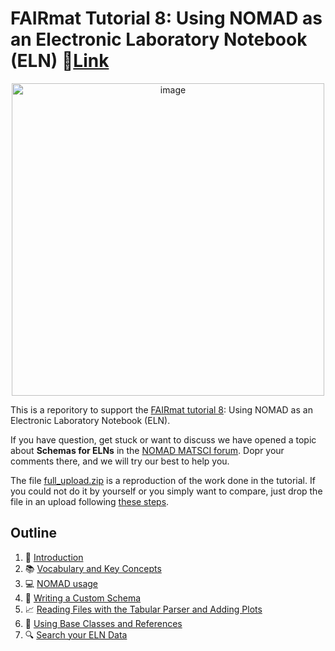 # **FAIRmat Tutorial 8**: Using NOMAD as an Electronic Laboratory Notebook (ELN) 🔗[Link](https://www.fairmat-nfdi.eu/events/fairmat-tutorial-8/tutorial-8-home)

<p align="center">
<img width="500" alt="image" src="https://user-images.githubusercontent.com/64071335/224782923-3259a8f1-bdd2-4084-87dd-3f29a46b66e7.png"> 
</p>

This is a reporitory to support the [FAIRmat tutorial 8](https://www.fairmat-nfdi.eu/events/fairmat-tutorial-8/tutorial-8-home): Using NOMAD as an Electronic Laboratory Notebook (ELN). 

If you have question, get stuck or want to discuss we have opened a topic about **Schemas for ELNs** in the [NOMAD MATSCI forum](https://matsci.org/t/schemas-for-elns/47504). Dopr your comments there, and we will try our best to help you. 

The file [full_upload.zip](https://github.com/FAIRmat-NFDI/AreaA-Examples/tree/main/tutorial8/1_introduction) is a reproduction of the work done in the tutorial. If you could not do it by yourself or you simply want to compare, just drop the file in an upload following [these steps](https://scribehow.com/shared/How_to_Upload_a_New_File_on_NOMAD_Lab__lCn0OUdET6S4-Y2SEAQVzQ).

## Outline
1. 📝 [Introduction](https://github.com/FAIRmat-NFDI/AreaA-Examples/tree/main/tutorial8/1_introduction)
2. 📚 [Vocabulary and Key Concepts](https://github.com/FAIRmat-NFDI/AreaA-Examples/tree/main/tutorial8/2_vocabulary_key_concepts)
3. 💻 [NOMAD usage](https://github.com/FAIRmat-NFDI/AreaA-Examples/tree/main/tutorial8/3_nomad_usage)
4. 📝 [Writing a Custom Schema](https://github.com/FAIRmat-NFDI/AreaA-Examples/tree/main/tutorial8/4_writing_a_schema)
5. 📈 [Reading Files with the Tabular Parser and Adding Plots](https://github.com/FAIRmat-NFDI/AreaA-Examples/tree/main/tutorial8/5_tabular_parser)
6. 🔗 [Using Base Classes and References](https://github.com/FAIRmat-NFDI/AreaA-Examples/tree/main/tutorial8/6_base_classes)
7. 🔍 [Search your ELN Data](https://github.com/FAIRmat-NFDI/AreaA-Examples/tree/main/tutorial8/7_search_your_entries) 
